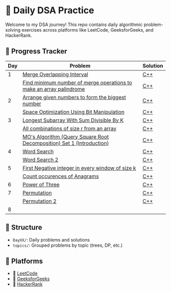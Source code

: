 # 🧠 Daily DSA Practice

Welcome to my DSA journey! This repo contains daily algorithmic problem-solving exercises across platforms like LeetCode, GeeksforGeeks, and HackerRank.

## 📅 Progress Tracker

| Day | Problem | Solution |
|-----|---------|----------|
| 1   | [Merge Overlapping Interval](https://www.geeksforgeeks.org/dsa/merging-intervals/) | [C++](Day01/solution1.cpp) |
|     | [Find minimum number of merge operations to make an array palindrome](https://www.geeksforgeeks.org/dsa/find-minimum-number-of-merge-operations-to-make-an-array-palindrome/) | [C++](Day01/Solution2.cpp) |
| 2   | [Arrange given numbers to form the biggest number](https://www.geeksforgeeks.org/dsa/given-an-array-of-numbers-arrange-the-numbers-to-form-the-biggest-number/) | [C++](Day02/solution1.cpp) |
|     | [Space Optimization Using Bit Manipulation](https://www.geeksforgeeks.org/space-optimization-using-bit-manipulations/) | [C++](Day02/solution2.cpp) | 
| 3   | [Longest Subarray With Sum Divisible By K](https://www.geeksforgeeks.org/dsa/longest-subarray-sum-divisible-k/) | [C++](Day03/solution01.cpp) |
|     | [All combinations of size r from an array](https://www.geeksforgeeks.org/dsa/print-all-possible-combinations-of-r-elements-in-a-given-array-of-size-n/) | [C++](Day03/solution02.cpp) |
|     | [MO's Algorithm (Query Square Root Decomposition) Set 1 (Introduction)](https://www.geeksforgeeks.org/mos-algorithm-query-square-root-decomposition-set-1-introduction/) | [C++](Day03/solution03.cpp)|
| 4   | [Word Search](https://leetcode.com/problems/word-search/description/) | [C++](Day04/solution01.cpp) |
|     | [Word Search 2](https://leetcode.com/problems/word-search-ii/) | [C++](Day04/solution02.cpp) |
| 5   | [First Negative integer in every window of size k](https://www.geeksforgeeks.org/problems/first-negative-integer-in-every-window-of-size-k3345/1) | [C++](Day05/solution01.cpp) |
|     | [Count occurences of Anagrams](https://www.geeksforgeeks.org/problems/count-occurences-of-anagrams5839/1) | [C++](Day05/solution02.cpp) |
| 6   | [Power of Three](https://leetcode.com/problems/power-of-three/) | [C++](Day06/solution01.cpp) |
| 7   | [Permutation](https://leetcode.com/problems/permutations/description/) | [C++](Day07/solution01.cpp) |
|     | [Permutation 2](https://leetcode.com/problems/permutations-ii/description/) | [C++](Day07/solution02.cpp) |
| 8   |

## 🧱 Structure

- `DayXX/`: Daily problems and solutions
- `topics/`: Grouped problems by topic (trees, DP, etc.)

## 🧭 Platforms

- 🔗 [LeetCode](your-profile)
- 🔗 [GeeksforGeeks](your-profile)
- 🔗 [HackerRank](your-profile)
